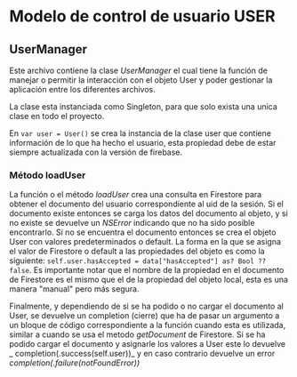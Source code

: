 # Modelo de control de usuario USER
## UserManager
Este archivo contiene la clase _UserManager_ el cual tiene la función de manejar o permitir la interacción con el objeto User y poder gestionar la aplicación entre los diferentes archivos.

La clase esta instanciada como Singleton, para que solo exista una unica clase en todo el proyecto.

En `var user = User()` se crea la instancia de la clase user que contiene información de lo que ha hecho el usuario, esta propiedad debe de estar siempre actualizada con la versión de firebase.
 ### Método loadUser
La función o el método _loadUser_ crea una consulta en Firestore para obtener el documento del usuario correspondiente al uid de la sesión. Si el documento existe entonces se carga los datos del documento al objeto, y si no existe se devuelve un _NSError_ indicando que no ha sido posible encontrarlo.
Si no se encuentra el documento entonces se crea el objeto User con valores predeterminados o default. La forma en la que se asigna el valor de Firestore o default a las propiedades del objeto es como la siguiente: `self.user.hasAccepted = data["hasAccepted"] as? Bool ?? false`.
Es importante notar que el nombre de la propiedad en el documento de Firestore es el mismo que el de la propiedad del objeto local, esta es una manera "manual" pero más segura.

Finalmente, y dependiendo de si se ha podido o no cargar el documento al User, se devuelve un completion (cierre) que ha de pasar un argumento a un bloque de código correspondiente a la función cuando esta es utilizada, similar a cuando se usa el metodo _getDocument_ de Firestore.
Si se ha podido cargar el documento y asignarle los valores a User este lo devuelve _ completion(.success(self.user))_ y en caso contrario devuelve un error _completion(.failure(notFoundError))_
